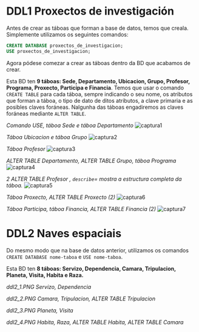 # DDL1 Proxectos de investigación

Antes de crear as táboas que forman a base de datos, temos que creala. Simplemente utilizamos os seguintes comandos:

```SQL
CREATE DATABASE proxectos_de_investigacion; 
USE proxectos_de_investigacion;
```

Agora pódese comezar a crear as táboas dentro da BD que acabamos de crear. 

Esta BD ten **9 táboas: Sede, Departamento, Ubicacion, Grupo, Profesor, Programa, Proxecto, Participa e Financia**. Temos que usar o comando `CREATE TABLE` para cada táboa, sempre indicando o seu nome, os atributos que forman a táboa, o tipo de dato de ditos atributos, a clave primaria e as posibles claves foráneas. Nalgunha das táboas engadiremos as claves foráneas mediante `ALTER TABLE`.

*Comando USE, táboa Sede e táboa Departamento* ![captura1](https://github.com/pmareque/Tarea-3-Crear-2-BBDD-en-MariaDB-/blob/master/ddl1_1.PNG)

*Táboa Ubicacion e táboa Grupo* ![captura2](https://github.com/pmareque/Tarea-3-Crear-2-BBDD-en-MariaDB-/blob/master/ddl1_2.PNG)

*Táboa Profesor* ![captura3](https://github.com/pmareque/Tarea-3-Crear-2-BBDD-en-MariaDB-/blob/master/ddl1_3.PNG)

*ALTER TABLE Departamento, ALTER TABLE Grupo, táboa Programa* ![captura4](https://github.com/pmareque/Tarea-3-Crear-2-BBDD-en-MariaDB-/blob/master/ddl1_4.PNG)

*2 ALTER TABLE Profesor , `describe`= mostra a estructura completa da táboa.* ![captura5](https://github.com/pmareque/Tarea-3-Crear-2-BBDD-en-MariaDB-/blob/master/ddl1_5.PNG)

*Táboa Proxecto, ALTER TABLE Proxecto (2)* ![captura6](https://github.com/pmareque/Tarea-3-Crear-2-BBDD-en-MariaDB-/blob/master/ddl1_6.PNG)
 
*Táboa Participa, táboa Financia, ALTER TABLE Financia (2)* ![captura7](https://github.com/pmareque/Tarea-3-Crear-2-BBDD-en-MariaDB-/blob/master/ddl1_7.PNG)

# DDL2 Naves espaciais

Do mesmo modo que na base de datos anterior, utilizamos os comandos `CREATE DATABASE nome-taboa` e `USE nome-taboa`.

Esta BD ten **8 táboas: Servizo, Dependencia, Camara, Tripulacion, Planeta, Visita, Habita e Raza.**


*ddl2_1.PNG Servizo, Dependencia*

*ddl2_2.PNG Camara, Tripulacion, ALTER TABLE Tripulacion*

*ddl2_3.PNG Planeta, Visita*

*ddl2_4.PNG Habita, Raza, ALTER TABLE Habita, ALTER TABLE Camara*
